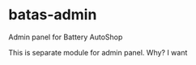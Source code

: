 # batas-admin
Admin panel for Battery AutoShop

This is separate module for admin panel. Why? I want